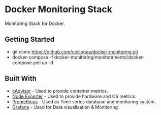 # Docker Monitoring Stack

Monitoring Stack for Docker.

## Getting Started

* git clone https://github.com/ceslogea/docker-monitoring.git
* docker-compose -f docker-monitoring/monitoramento/docker-compose.yml up -d

## Built With

* [cAdvisor](https://github.com/google/cadvisor) - Used to provide container metrics.
* [Node Exporter](https://github.com/prometheus/node_exporter) - Used to provide hardware and OS metrics.
* [Prometheus](https://prometheus.io/) - Used as Time series database and monitoring system.
* [Grafana](https://grafana.com/) - Used for Data visualization & Monitoring.
